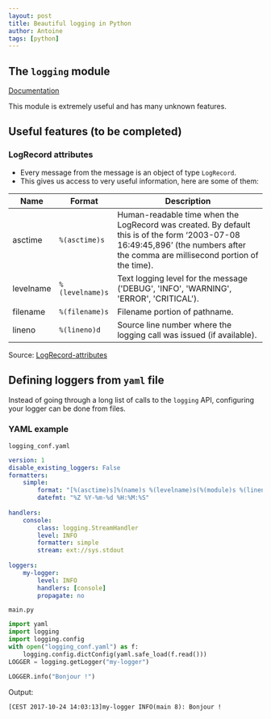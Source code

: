 ```yaml
---
layout: post
title: Beautiful logging in Python
author: Antoine
tags: [python]
---
```


## The `logging` module

[Documentation](https://docs.python.org/2/library/logging.html)

This module is extremely useful and has many unknown features.

## Useful features (to be completed)

### LogRecord attributes

- Every message from the message is an object of type `LogRecord`. 
- This gives us access to very useful information, here are some of them:

Name | Format | Description
---- | ------ | ---------
asctime | `%(asctime)s` |	Human-readable time when the LogRecord was created. By default this is of the form ‘2003-07-08 16:49:45,896’ (the numbers after the comma are millisecond portion of the time).
levelname | `%(levelname)s` | Text logging level for the message ('DEBUG', 'INFO', 'WARNING', 'ERROR', 'CRITICAL').
filename | `%(filename)s` | Filename portion of pathname.
lineno | `%(lineno)d` | Source line number where the logging call was issued (if available).

Source: [LogRecord-attributes](https://docs.python.org/2/library/logging.html#logrecord-attributes)

## Defining loggers from `yaml` file

Instead of going through a long list of calls to the `logging` API, configuring your logger can be done from files.

### YAML example
`logging_conf.yaml`
```yaml
version: 1                                                                               
disable_existing_loggers: False                                                          
formatters:                                                                              
    simple:                                                                              
        format: "[%(asctime)s]%(name)s %(levelname)s(%(module)s %(lineno)d): %(message)s"
        datefmt: "%Z %Y-%m-%d %H:%M:%S"                                                  
                                                                                         
handlers:                                                                                
    console:                                                                             
        class: logging.StreamHandler                                                     
        level: INFO                                                                      
        formatter: simple                                                                
        stream: ext://sys.stdout                                                         
                                                                                         
loggers:                                                                                 
    my-logger:                                                                            
        level: INFO                                                                      
        handlers: [console]                                                              
        propagate: no                                                                    
```
`main.py`
```python
import yaml
import logging
import logging.config
with open("logging_conf.yaml") as f:                   
    logging.config.dictConfig(yaml.safe_load(f.read()))
LOGGER = logging.getLogger("my-logger")

LOGGER.info("Bonjour !")
```
Output:
```
[CEST 2017-10-24 14:03:13]my-logger INFO(main 8): Bonjour !
```
